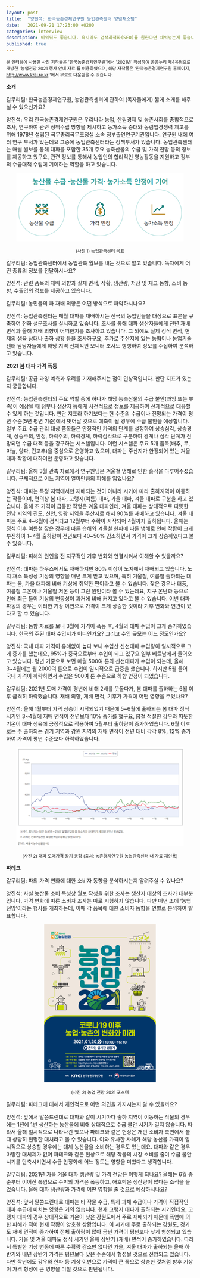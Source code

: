 ```yaml
---
layout: post
title:  "양진석: 한국농촌경제연구원 농업관측센터 양념채소팀"
date:   2021-09-21 17:23:00 +0200
categories: interview
description: 비워둬도 좋습니다. 혹시라도 검색최적화(SEO)를 원한다면 채워넣는게 좋습니다.
published: true
---  
```

<small>본 인터뷰에 사용한 사진 저작물은 '한국농촌경제연구원'에서 '2021년' 작성하여 공공누리 제4유형으로 개방한 '농업전망 2021 행사 안내 자료'를 이용하였으며, 해당 저작물은 '한국농촌경제연구원 홈페이지, http://www.krei.re.kr '에서 무료로 다운받을 수 있습니다.
</small>

**소개**

갈무리팀: 한국농촌경제연구원, 농업관측센터에 관하여 (독자들에게) 짧게 소개를 해주실 수 있으신가요?

양진석: 우리 한국농촌경제연구원은 우리나라 농업, 산림경제 및 농촌사회를 종합적으로 조사, 연구하여 관련 정책수립 방향을 제시하고 농가소득 증대와 농림업경쟁력 제고를 위해 1978년 설립된 국무총리국무조정실 소속 정부출연연구기관입니다. 연구원 내에 여러 연구 부서가 있는데요 그중에 농업관측센터라는 정책부서가 있습니다. 농업관측센터는 매월 월보를 통해 대파를 포함한 35개 주요 농축산물의 수급 및 가격 전망 등의 정보를 제공하고 있구요, 관련 정보를 통해서 농업인의 합리적인 영농활동을 지원하고 정부의 수급대책 수립에 기여하는 역할을 하고 있습니다.

<p align="center">
  <img src="/asset/images/interviews/Yangjinseok/intro.png" width="450px" />

</p>
  <p align="center">
<small>
(사진 1) 농업관측센터 목표
</small></p>

 
갈무리팀: 농업관측센터에서 농업관측 월보를 내는 것으로 알고 있습니다. 독자에게 어떤 종류의 정보를 전달하시나요?
 
양진석: 관련 품목의 재배 의향과 실제 면적, 작황, 생산량, 저장 및 재고 동향, 소비 동향, 수출입의 정보를 제공하고 있습니다.
 
갈무리팀: 농민들의 파 재배 의향은 어떤 방식으로 파악하시나요?

양진석: 농업관측센터는 매월 대파를 재배하시는 전국의 농업인들을 대상으로 표본을 구축하여 전화 설문조사를 실시하고 있습니다. 조사를 통해 대파 생산자들에게 전년 재배 면적과 올해 재배 의향이 어떠한지를 조사하고 있습니다. 그 외에도 실제 정식 면적, 현재의 생육 상태나 출하 상황 등을 조사하구요, 추가로 주산지에 있는 농협이나 농업기술센터 담당자들에게 해당 지역 전체적인 모니터 조사도 병행하여 정보를 수집하여 분석하고 있습니다.

**2021 봄 대파 가격 폭등**
 
갈무리팀: 공급 과잉 예측과 우려를 기재해주시는 점이 인상적입니다. 판단 지표가 있는지 궁금합니다.

양진석: 농업관측센터의 주요 역할 중에 하나가 해당 농축산물의 수급 불안(과잉 또는 부족)이 예상될 때 정부나 생산자 등에게 사전적으로 정보를 제공하여 선제적으로 대응할 수 있게 하는 것입니다. 판단 지표라 하기보다는 현 수준의 수급이나 전망되는 가격이 평년 수준(5년 평년 기준)에서 벗어날 것으로 예측이 될 경우에 수급 불안을 예상합니다. 일부 주요 수급 관리 대상 품목들은 안정적인 가격의 단계를 설정하여 상승심각, 상승경계, 상승주의, 안정, 하락주의, 하락경계, 하락심각으로 구분하여 경계나 심각 단계가 전망되면 수급 대책 등을 강구하는 시스템입니다. 이런 시스템은 주요 5개 품목(배추, 무, 마늘, 양파, 건고추)을 중심으로 운영하고 있으며, 대파는 주산지가 한정되어 있는 겨울 대파 작황에 대하여만 운영하고 있습니다.

갈무리팀: 올해 3월 관측 자료에서 연구원님은 겨울철 냉해로 인한 흉작을 다루어주셨습니다. 구체적으로 어느 지역이 얼마만큼의 피해를 입었나요?

양진석: 대파는 특정 지역에서만 재배되는 것이 아니라 시기에 따라 출하지역이 이동하는 작물이며, 편의상 봄 대파, 고랭지(여름) 대파, 가을 대파, 겨울 대파로 구분을 하고 있습니다. 올해 초 가격이 급등한 작형은 겨울 대파인데, 겨울 대파는 상대적으로 따뜻한 전남 지역의 진도, 신안, 영광 지역을 주산지로 해서 90%를 재배하고 있습니다. 겨울 대파는 주로 4~6월에 정식되고 12월부터 수확이 시작되어 4월까지 출하됩니다. 올해는 정식 이후 여름철 잦은 강우에 따른 습해와 겨울철 한파에 따른 냉해로 인해 작황이 크게 부진하여 1~4월 출하량이 전년보다 40~50% 감소하면서 가격이 크게 상승하였다고 볼 수 있습니다.

갈무리팀: 피해의 원인을 전 지구적인 기후 변화와 연결시켜서 이해할 수 있을까요?

양진석: 대파는 하우스에서도 재배하지만 80% 이상이 노지에서 재배되고 있습니다. 노지 채소 특성상 기상의 영향을 매년 크게 받고 있으며, 특히 겨울철, 여름철 출하되는 대파는 봄, 가을 대파에 비해 기상에 취약한 편이라고 볼 수 있습니다. 잦은 강우나 태풍, 여름철 고온이나 겨울철 저온 등이 그런 원인이라 볼 수 있는데요, 지구 온난화 등으로 인해 최근 들어 기상의 변동성이 과거에 비해 커지고 있다고 볼 수 있습니다. 이번 대파 파동의 경우는 이러한 기상 이변으로 가격이 크게 상승한 것이라 기후 변화와 연관이 있다고 할 수 있습니다.

갈무리팀: 동향 자료를 보니 3월에 가격이 폭등 후, 4월의 대파 수입이 크게 증가하였습니다. 한국의 주된 대파 수입지가 어디인가요? 그리고 수입 규모는 어느 정도인가요?

양진석: 국내 대파 가격이 유례없이 높다 보니 수입산 신선대파 수입량이 일시적으로 크게 증가를 했는데요, 95%가 중국으로부터 수입이 되고 있구요 일부 베트남에서 들어오고 있습니다. 평년 기준으로 보면 매월 500여 톤의 신선대파가 수입이 되는데, 올해 3~4월에는 월 2000여 톤으로 수입이 일시적으로 급증을 했습니다. 하지만 5월 들어 국내 가격이 하락하면서 수입은 500여 톤 수준으로 하향 안정이 되었습니다.

갈무리팀: 2021년 도매 가격이 평년에 비해 2배를 웃돌다가, 봄 대파를 출하하는 6월 이후 급격히 하락했습니다. 재배 의향, 재배 면적, 기후가 가격에 어떤 영향을 주었나요?
 
양진석: 올해 1월부터 가격 상승이 시작되었기 때문에 5~6월에 출하되는 봄 대파 정식 시기인 3~4월에 재배 면적이 전년보다 10% 증가를 했구요, 봄철 적절한 강우와 따뜻한 기온이 대파 생육에 긍정적으로 작용하여 5월부터 출하량이 증가하였습니다. 6월 이후로는 주 출하되는 경기 지역과 강원 지역의 재배 면적이 전년 대비 각각 8%, 12% 증가하여 가격이 평년 수준보다 하락하였습니다.

<p align="center">
  <img src="/asset/images/interviews/Yangjinseok/graph.png" width="450px" />

</p>
  <p align="center">
<small>
(사진 2) 대파 도매가격 장기 동향 (출처: 농촌경제연구원 농업관측센터 내 자료 재인용)
</small></p>
 
**파테크**
 
갈무리팀: 파의 가격 변화에 대한 소비자 동향을 분석하시는지 알려주실 수 있나요?

양진석: 사실 농산물 소비 특성상 월보 작성을 위한 조사는 생산자 대상의 조사가 대부분입니다. 가격 변화에 따른 소비자 조사는 따로 시행하지 않습니다. 다만 매년 초에 ‘농업전망’이라는 행사를 개최하는데, 이때 각 품목에 대한 소비자 동향을 연별로 분석하여 발표합니다. 

<p align="center">
  <img src="/asset/images/interviews/Yangjinseok/krei.jpg" width="300px" />

</p>
  <p align="center">
<small>
(사진 2) 농업 전망 2021 포스터
</small></p>

갈무리팀: 파테크에 대해서 개인적으로 어떤 의견을 가지시는지 알 수 있을까요?
 
양진석: 앞에서 말씀드린대로 대파와 같이 시기마다 출하 지역이 이동하는 작물의 경우에는 1년에 1번 생산하는 농산물에 비해 상대적으로 수급 불안 시기가 길지 않습니다. 따라서 올해 일시적으로 나타나긴 했으나 파테크와 같은 현상은 개인 소비자 측면에서 볼 때 상당히 현명한 대처라고 볼 수 있습니다. 이와 유사한 사례가 해당 농산물 가격이 일시적으로 상승할 경우에는 대체 농산물을 소비하는 경우도 있는데요. 대파와 같은 경우 마땅한 대체제가 없어 파테크와 같은 현상으로 해당 작물의 시장 소비를 줄여 수급 불안 시기를 단축시키면서 수급 안정화에 어느 정도는 영향을 미쳤다고 생각합니다.
 
갈무리팀: 2021년 가을 겨울 대파 생산량 및 가격 전망은 어떻게 되나요? 올해는 6월 중순부터 이어진 폭염으로 수박의 가격은 폭등하고, 애호박은 생산량이 많다는 소식을 들었습니다. 올해 대파 생산량과 가격에 어떤 영향을 줄 것으로 예상하시나요?
 
양진석: 앞서 말씀드린대로 대파는 타 작물 수급, 특히 과채 수급이나 가격이 직접적인 대파 수급에 미치는 영향은 거의 없습니다. 현재 고랭지 대파가 출하되는 시기인데요, 고랭지 대파의 경우 상대적으로 기온이 낮은 강원도에서 주로 재배되기 때문에 폭염에 의한 피해가 적어 현재 작황이 양호한 상황입니다. 이 시기에 주로 출하되는 강원도, 경기도 재배 면적이 증가하여 전체 출하량이 많아 금년 가격이 평년보다 낮게 형성되고 있습니다. 가을 및 겨울 대파도 정식 시기인 올해 상반기 (재배) 면적이 증가하였습니다. 따라서 특별한 기상 변동에 따른 수확량 감소만 없다면 가을, 겨울 대파가 출하되는 올해 하반기와 내년 상반기 가격은 평년보다 낮은 수준에서 형성될 것으로 전망되고 있습니다. 다만 작년에도 강우와 한파 등 기상 이변으로 가격이 큰 폭으로 상승한 것처럼 향후 기상이 가격 형성에 큰 영향을 미칠 것으로 판단됩니다.

